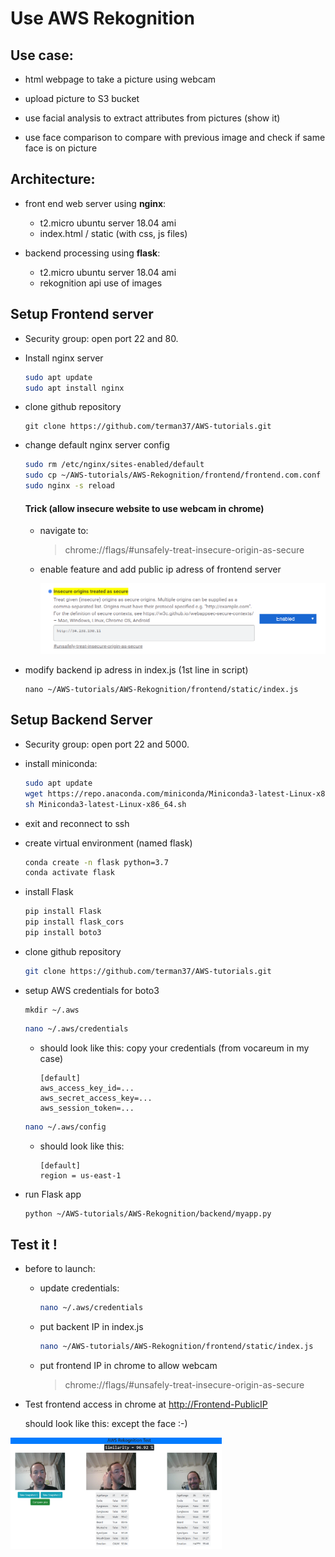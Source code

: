 # Use AWS Rekognition



## Use case:

- html webpage to take a picture using webcam

- upload picture to S3 bucket
- use facial analysis to extract attributes from pictures (show it)
- use face comparison to compare with previous image and check if same face is on picture



## Architecture:

- front end web server using **nginx**: 

  - t2.micro ubuntu server 18.04 ami
  - index.html / static (with css, js files)

- backend processing using **flask**:

  - t2.micro ubuntu server 18.04 ami
  - rekognition api use of images

  

## Setup Frontend server

- Security group: open port 22 and 80.

- Install nginx server

  ```bash
  sudo apt update
  sudo apt install nginx
  ```

- clone github repository

  ```
  git clone https://github.com/terman37/AWS-tutorials.git
  ```

- change default nginx server config

  ```bash
  sudo rm /etc/nginx/sites-enabled/default
  sudo cp ~/AWS-tutorials/AWS-Rekognition/frontend/frontend.com.conf /etc/nginx/sites-enabled/
  sudo nginx -s reload
  ```

  #### Trick (allow insecure website to use webcam in chrome)

  - navigate to:

    > chrome://flags/#unsafely-treat-insecure-origin-as-secure

  - enable feature and add public ip adress of frontend server

    <img src="chrome_webcam.png" alt="chrome_webcam" style="zoom:50%;" />

- modify backend ip adress in index.js (1st line in script)

  ```
  nano ~/AWS-tutorials/AWS-Rekognition/frontend/static/index.js
  ```

  


## Setup Backend Server

- Security group: open port 22 and 5000.

- install miniconda:

  ```bash
  sudo apt update
  wget https://repo.anaconda.com/miniconda/Miniconda3-latest-Linux-x86_64.sh
  sh Miniconda3-latest-Linux-x86_64.sh
  ```

- exit and reconnect to ssh

- create virtual environment (named flask)

  ```bash
  conda create -n flask python=3.7
  conda activate flask
  ```

- install Flask

  ```bash
  pip install Flask
  pip install flask_cors
  pip install boto3
  ```

- clone github repository

  ```bash
  git clone https://github.com/terman37/AWS-tutorials.git
  ```

- setup AWS credentials for boto3

  ```
  mkdir ~/.aws
  ```
  
  ```bash
  nano ~/.aws/credentials
  ```
  
  - should look like this: copy your credentials (from vocareum in my case)
  
    ```
    [default]
    aws_access_key_id=...
    aws_secret_access_key=...
    aws_session_token=...
    ```
  
  ```bash
  nano ~/.aws/config
  ```
  
  - should look like this:
  
    ```
    [default]
    region = us-east-1
    ```

- run Flask app

  ```bash
  python ~/AWS-tutorials/AWS-Rekognition/backend/myapp.py
  ```



## Test it !

- before to launch:

  - update credentials:

    ```bash
    nano ~/.aws/credentials
    ```

  - put backent IP in index.js

    ```bash
    nano ~/AWS-tutorials/AWS-Rekognition/frontend/static/index.js
    ```

  - put frontend IP in chrome to allow webcam

    > chrome://flags/#unsafely-treat-insecure-origin-as-secure



- Test frontend access in chrome at [http://Frontend-PublicIP](http://<PublicIP>)

  should look like this: except the face :-)

<img src="frontend_result.png" alt="frontend_result" style="zoom:33%;" />